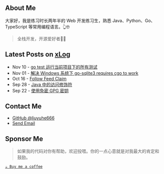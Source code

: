 ## About Me

大家好，我是练习时长两年半的 Web 开发练习生，熟悉 Java、Python、Go、TypeScript 等常用编程语言。👆🤓

> 全栈开发，开源爱好者🧑‍💻

## Latest Posts on [xLog](https://hellolyh.xlog.app)

<!-- feed start -->
- Nov 10 - [go test 运行当前项目下的所有测试](https://xlog.app/api/redirection?characterId=59997&noteId=78)
- Nov 01 - [解决 Windows 系统下 go-sqlite3 requires cgo to work](https://xlog.app/api/redirection?characterId=59997&noteId=77)
- Oct 16 - [Follow Feed Claim](https://xlog.app/api/redirection?characterId=59997&noteId=74)
- Sep 28 - [Java 中的访问修饰符](https://xlog.app/api/redirection?characterId=59997&noteId=73)
- Sep 22 - [使用免密 GPG 密钥](https://xlog.app/api/redirection?characterId=59997&noteId=72)
<!-- feed end -->

## Contact Me

- [GitHub @liuyuhe666](https://github.com/liuyuhe666)
- [Send Email](mailto:cnliuyuhe@gmail.com)

## Sponsor Me

> 如果我的代码对你有帮助，欢迎投喂。你的一点心意就是对我最大的肯定和鼓励。

[`☕ Buy me a coffee`](https://github.com/lyh-gzh/buy-me-a-coffee)

<!--
## Hi there 👋

**Here are some ideas to get you started:**

🙋‍♀️ A short introduction - what is your organization all about?
🌈 Contribution guidelines - how can the community get involved?
👩‍💻 Useful resources - where can the community find your docs? Is there anything else the community should know?
🍿 Fun facts - what does your team eat for breakfast?
🧙 Remember, you can do mighty things with the power of [Markdown](https://docs.github.com/github/writing-on-github/getting-started-with-writing-and-formatting-on-github/basic-writing-and-formatting-syntax)
-->
